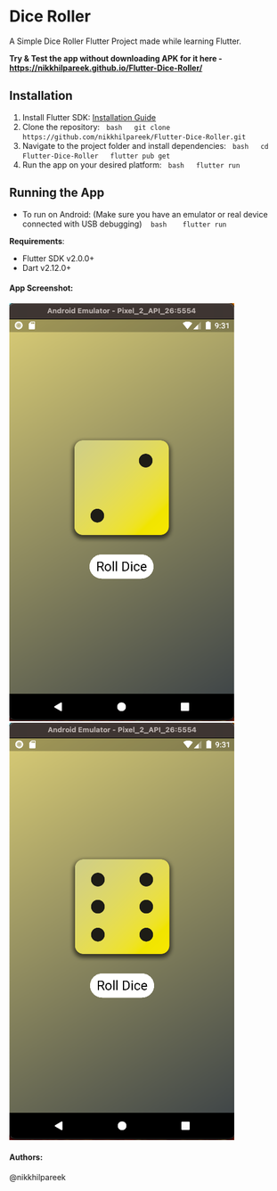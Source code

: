 # Dice Roller
A Simple Dice Roller Flutter Project made while learning Flutter.

**Try & Test the app without downloading APK for it here - https://nikkhilpareek.github.io/Flutter-Dice-Roller/**

## Installation
1. Install Flutter SDK: [Installation Guide](https://flutter.dev/docs/get-started/install)
2. Clone the repository:
  ```bash
  git clone https://github.com/nikkhilpareek/Flutter-Dice-Roller.git
  ```
3. Navigate to the project folder and install dependencies:
  ```bash
  cd Flutter-Dice-Roller
  flutter pub get
  ```
4. Run the app on your desired platform:
  ```bash
  flutter run
  ```

## Running the App
- To run on Android: (Make sure you have an emulator or real device connected with USB debugging)
   ```bash
   flutter run
   ```

**Requirements**:
- Flutter SDK v2.0.0+
- Dart v2.12.0+

#### App Screenshot:
![Roll Dice](https://github.com/nikkhilpareek/Flutter-Dice-Roller/blob/main/Screenshots/Screenshot%202025-03-06%20at%209.31.39%20PM.png)
![Roll Dice 2](https://github.com/nikkhilpareek/Flutter-Dice-Roller/blob/main/Screenshots/Screenshot%202025-03-06%20at%209.31.49%20PM.png)

#### Authors: 
@nikkhilpareek
